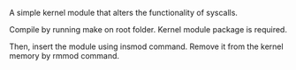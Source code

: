  A simple kernel module that alters the functionality of syscalls.

Compile by running make on root folder. Kernel module package is required.

Then, insert the module using insmod command.
Remove it from the kernel memory by rmmod command.
